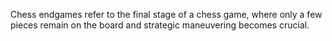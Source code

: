 Chess endgames refer to the final stage of a chess game, where only a few pieces remain on the board and strategic maneuvering becomes crucial.
